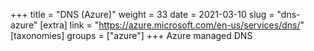+++
title = "DNS (Azure)"
weight = 33
date = 2021-03-10
slug = "dns-azure"
[extra]
link = "https://azure.microsoft.com/en-us/services/dns/"
[taxonomies]
groups = ["azure"]
+++
Azure managed DNS

